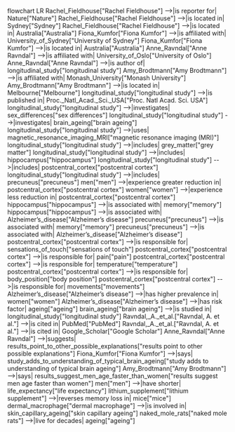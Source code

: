 flowchart LR
    Rachel_Fieldhouse["Rachel Fieldhouse"] -->|is reporter for| Nature["Nature"]
    Rachel_Fieldhouse["Rachel Fieldhouse"] -->|is located in| Sydney["Sydney"]
    Rachel_Fieldhouse["Rachel Fieldhouse"] -->|is located in| Australia["Australia"]
    Fiona_Kumfor["Fiona Kumfor"] -->|is affiliated with| University_of_Sydney["University of Sydney"]
    Fiona_Kumfor["Fiona Kumfor"] -->|is located in| Australia["Australia"]
    Anne_Ravndal["Anne Ravndal"] -->|is affiliated with| University_of_Oslo["University of Oslo"]
    Anne_Ravndal["Anne Ravndal"] -->|is author of| longitudinal_study["longitudinal study"]
    Amy_Brodtmann["Amy Brodtmann"] -->|is affiliated with| Monash_University["Monash University"]
    Amy_Brodtmann["Amy Brodtmann"] -->|is located in| Melbourne["Melbourne"]
    longitudinal_study["longitudinal study"] -->|is published in| Proc._Natl_Acad._Sci._USA["Proc. Natl Acad. Sci. USA"]
    longitudinal_study["longitudinal study"] -->|investigates| sex_differences["sex differences"]
    longitudinal_study["longitudinal study"] -->|investigates| brain_ageing["brain ageing"]
    longitudinal_study["longitudinal study"] -->|uses| magnetic_resonance_imaging_MRI["magnetic resonance imaging (MRI)"]
    longitudinal_study["longitudinal study"] -->|includes| grey_matter["grey matter"]
    longitudinal_study["longitudinal study"] -->|includes| hippocampus["hippocampus"]
    longitudinal_study["longitudinal study"] -->|includes| postcentral_cortex["postcentral cortex"]
    longitudinal_study["longitudinal study"] -->|includes| precuneus["precuneus"]
    men["men"] -->|experience greater reduction in| postcentral_cortex["postcentral cortex"]
    women["women"] -->|experience less reduction in| postcentral_cortex["postcentral cortex"]
    hippocampus["hippocampus"] -->|is associated with| memory["memory"]
    hippocampus["hippocampus"] -->|is associated with| Alzheimer’s_disease["Alzheimer’s disease"]
    precuneus["precuneus"] -->|is associated with| memory["memory"]
    precuneus["precuneus"] -->|is associated with| Alzheimer’s_disease["Alzheimer’s disease"]
    postcentral_cortex["postcentral cortex"] -->|is responsible for| sensations_of_touch["sensations of touch"]
    postcentral_cortex["postcentral cortex"] -->|is responsible for| pain["pain"]
    postcentral_cortex["postcentral cortex"] -->|is responsible for| temperature["temperature"]
    postcentral_cortex["postcentral cortex"] -->|is responsible for| body_position["body position"]
    postcentral_cortex["postcentral cortex"] -->|is responsible for| movements["movements"]
    Alzheimer’s_disease["Alzheimer’s disease"] -->|has higher prevalence in| women["women"]
    Alzheimer’s_disease["Alzheimer’s disease"] -->|has risk factor| ageing["ageing"]
    brain_ageing["brain ageing"] -->|is studied in| longitudinal_study["longitudinal study"]
    Ravndal,_A._et_al.["Ravndal, A. et al."] -->|is cited in| PubMed["PubMed"]
    Ravndal,_A._et_al.["Ravndal, A. et al."] -->|is cited in| Google_Scholar["Google Scholar"]
    Anne_Ravndal["Anne Ravndal"] -->|suggests| results_point_to_other_possible_explanations["results point to other possible explanations"]
    Fiona_Kumfor["Fiona Kumfor"] -->|says| study_adds_to_understanding_of_typical_brain_ageing["study adds to understanding of typical brain ageing"]
    Amy_Brodtmann["Amy Brodtmann"] -->|says| results_suggest_men_age_faster_than_women["results suggest men age faster than women"]
    men["men"] -->|have shorter| life_expectancy["life expectancy"]
    lithium_supplement["lithium supplement"] -->|reverses memory loss in| mice["mice"]
    dermal_macrophage["dermal macrophage"] -->|is involved in| skin_capillary_ageing["skin capillary ageing"]
    naked_mole_rats["naked mole rats"] -->|live for decades| ageing["ageing"]